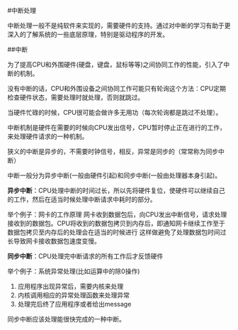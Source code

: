 #中断处理

中断处理一般不是纯软件来实现的，需要硬件的支持。通过对中断的学习有助于更深入的了解系统的一些底层原理，特别是驱动程序的开发。

##中断

为了提高CPU和外围硬件(硬盘，键盘，鼠标等等)之间协同工作的性能，引入了中断的机制。

没有中断的话，CPU和外围设备之间协同工作可能只有轮询这个方法：CPU定期检查硬件状态，需要处理时就处理，否则就跳过。

当硬件忙碌的时候，CPU很可能会做许多无用功（每次轮询都是跳过不处理）。

中断机制是硬件在需要的时候向CPU发出信号，CPU暂时停止正在进行的工作，来处理硬件请求的一种机制。

狭义的中断是异步的，不需要时钟信号，相反，异常是同步的（常常称为同步中断）

中断一般分为异步中断(一般由硬件引起)和同步中断(一般由处理器本身引起)。

**异步中断**：CPU处理中断的时间过长，所以先将硬件复位，使硬件可以继续自己的工作，然后在适当时候处理中断请求中耗时的部分。

举个例子：网卡的工作原理
网卡收到数据包后，向CPU发出中断信号，请求处理接收到的数据包。CPU将收到的数据包拷贝到内存后，即通知网卡继续工作至于数据包拷贝至内存后的处理会在适当的时候进行
这样做避免了处理数据包时间过长导致网卡接收数据包速度变慢。

**同步中断**：CPU处理完中断请求的所有工作后才反馈硬件

举个例子：系统异常处理(比如运算中的除0操作)
1. 应用程序出现异常后，需要内核来处理
2. 内核调用相应的异常处理函数来处理异常
3. 处理完后终了应用程序或者给出message
 
同步中断应该处理能很快完成的一种中断。









